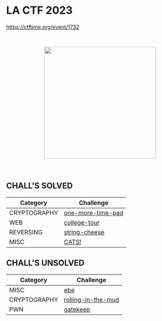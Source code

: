 # LA CTF 2023
https://ctftime.org/event/1732

<br>
<p align="center">
  <a href="https://lactf.uclaacm.com/" target="_blank">
    <img src="https://lactf.uclaacm.com/_next/static/media/LongLogoWavingTransparentBig.3127a039.gif" width="300">
  </a>
</p>

<br>

## CHALL'S SOLVED

| Category     | Challenge |
| ------------ | --------- |
| CRYPTOGRAPHY | [one-more-time-pad](https://github.com/nopedawn/CTF/tree/main/LACTF23/one-more-time-pad/#cryptoone-more-time-pad)
| WEB          | [college-tour](https://github.com/nopedawn/CTF/tree/main/LACTF23/college-tour/#webcollege-tour)
| REVERSING    | [string-cheese](https://github.com/nopedawn/CTF/tree/main/LACTF23/string-cheese/#revstring-cheese)
| MISC         | [CATS!](https://github.com/nopedawn/CTF/tree/main/LACTF23/cats!#misccats)

## CHALL'S UNSOLVED

| Category     | Challenge |
| ------------ | --------- |
| MISC | [ebe](https://github.com/nopedawn/CTF/tree/main/LACTF23/ebe/#miscebe)
| CRYPTOGRAPHY | [rolling-in-the-mud](https://github.com/nopedawn/CTF/tree/main/LACTF23/rolling-in-the-mud/#cryptorolling-in-the-mud)
| PWN | [gatekeep](https://github.com/nopedawn/CTF/tree/main/LACTF23/gatekeep/#pwngatekeep)

